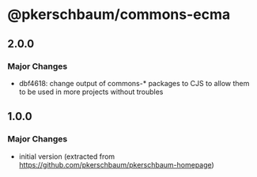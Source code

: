 # @pkerschbaum/commons-ecma

## 2.0.0

### Major Changes

- dbf4618: change output of commons-\* packages to CJS to allow them to be used in more projects without troubles

## 1.0.0

### Major Changes

- initial version (extracted from https://github.com/pkerschbaum/pkerschbaum-homepage)
